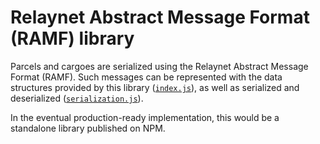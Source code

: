 # Relaynet Abstract Message Format (RAMF) library

Parcels and cargoes are serialized using the Relaynet Abstract Message Format (RAMF). Such messages can be represented with the data structures provided by this library ([`index.js`](index.js)), as well as serialized and deserialized ([`serialization.js`](serialization.js)).

In the eventual production-ready implementation, this would be a standalone library published on NPM.
